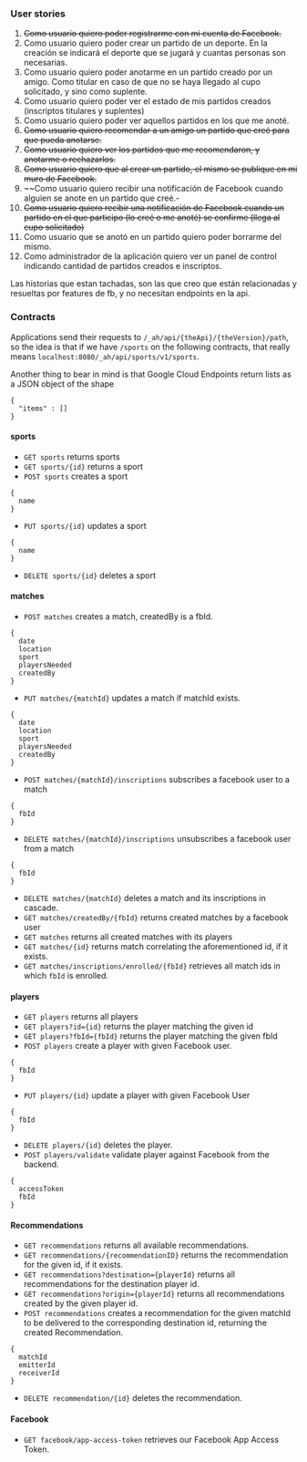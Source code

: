 ### User stories
1. ~~Como usuario quiero poder registrarme con mi cuenta de Facebook.~~
2. Como usuario quiero poder crear un partido de un deporte. En la creación se indicará el deporte que se jugará y cuantas personas son necesarias.
3. Como usuario quiero poder anotarme en un partido creado por un amigo. Como titular en caso de que no se haya llegado al cupo solicitado, y sino como suplente.
4. Como usuario quiero poder ver el estado de mis partidos creados (inscriptos titulares y suplentes)
5. Como usuario quiero poder ver aquellos partidos en los que me anoté.
6. ~~Como usuario quiero recomendar a un amigo un partido que creé para que pueda anotarse.~~
7. ~~Como usuario quiero ver los partidos que me recomendaron, y anotarme o rechazarlos.~~
8. ~~Como usuario quiero que al crear un partido, el mismo se publique en mi muro de Facebook.~~
9. ~~Como usuario quiero recibir una notificación de Facebook cuando alguien se anote en un partido que creé.-
10. ~~Como usuario quiero recibir una notificación de Facebook cuando un partido en el que participo (lo creé o me anoté) se confirme (llega al cupo solicitado)~~
11. Como usuario que se anotó en un partido quiero poder borrarme del mismo.
12. Como administrador de la aplicación quiero ver un panel de control indicando cantidad de partidos creados e inscriptos.

Las historias que estan tachadas, son las que creo que están relacionadas y resueltas por features de fb, y no necesitan endpoints en la api.

### Contracts

Applications send their requests to `/_ah/api/{theApi}/{theVersion}/path`, 
so the idea is that if we have `/sports` on the following contracts, that really means
`localhost:8080/_ah/api/sports/v1/sports`.

Another thing to bear in mind is that Google Cloud Endpoints return lists as a JSON object of the shape
```
{
  "items" : []
}
```

#### sports
* `GET sports` returns sports
* `GET sports/{id}` returns a sport
* `POST sports` creates a sport
```
{
  name
}
```
* `PUT sports/{id}` updates a sport
```
{
  name
}
```
* `DELETE sports/{id}` deletes a sport

#### matches
* `POST matches` creates a match, createdBy is a fbId.
```
{
  date
  location
  sport
  playersNeeded
  createdBy
}
```
* `PUT matches/{matchId}` updates a match if matchId exists.
```
{
  date
  location
  sport
  playersNeeded
  createdBy
}
```
* `POST matches/{matchId}/inscriptions` subscribes a facebook user to a match
```
{
  fbId
}
```
* `DELETE matches/{matchId}/inscriptions` unsubscribes a facebook user from a match
```
{
  fbId
}
```
* `DELETE matches/{matchId}` deletes a match and its inscriptions in cascade.
* `GET matches/createdBy/{fbId}` returns created matches by a facebook user
* `GET matches` returns all created matches with its players
* `GET matches/{id}` returns match correlating the aforementioned id, if it exists.
* `GET matches/inscriptions/enrolled/{fbId}` retrieves all match ids in which `fbId` is enrolled.

#### players
* `GET players` returns all players
* `GET players?id={id}` returns the player matching the given id
* `GET players?fbId={fbId}` returns the player matching the given fbId
* `POST players` create a player with given Facebook user.
```
{
  fbId
}
``` 
* `PUT players/{id}` update a player with given Facebook User
```
{
  fbId
}
``` 
* `DELETE players/{id}` deletes the player.
* `POST players/validate` validate player against Facebook from the backend.
```
{
  accessToken
  fbId
}
```


#### Recommendations
* `GET recommendations` returns all available recommendations.
* `GET recommendations/{recommendationID}` returns the recommendation for the given id, if it exists.
* `GET recommendations?destination={playerId}` returns all recommendations for the destination player id.
* `GET recommendations?origin={playerId}` returns all recommendations created by the given player id.
* `POST recommendations` creates a recommendation for the given matchId to be delivered to the corresponding destination id,
returning the created Recommendation.
```
{
  matchId
  emitterId
  receiverId
}
``` 
* `DELETE recommendation/{id}` deletes the recommendation.

#### Facebook
* `GET facebook/app-access-token` retrieves our Facebook App Access Token.

